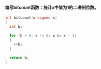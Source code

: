#### 编写bitcount函数：统计x中值为1的二进制位数。
```C
int bitcount(unsigned x)
{
  int b;
  
  for (b = 0; x != 0; x &= x - 1)
  {
    ++b;
  }
  
  return b;
}
```
